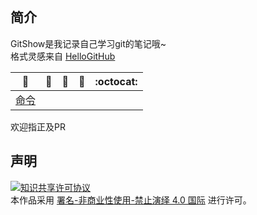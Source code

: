 <p align="center">
  <img href="https://raw.githubusercontent.com/xxrBear/image/master/202302171129143.png"/>
</p>


## 简介

GitShow是我记录自己学习git的笔记哦~<br>
格式灵感来自 [HelloGitHub](https://github.com/521xueweihan/HelloGitHub/)

| :card_index: | :jack_o_lantern: | :beer: | :fish_cake: | :octocat: |
| ------- | ----- | ------------ | ------ | --------- |
| [命令](/content/commands/commands.md)

欢迎指正及PR


## 声明

<a rel="license" href="https://creativecommons.org/licenses/by-nc-nd/4.0/deed.zh"><img alt="知识共享许可协议" style="border-width: 0" src="https://licensebuttons.net/l/by-nc-nd/4.0/88x31.png"></a><br>本作品采用 <a rel="license" href="https://creativecommons.org/licenses/by-nc-nd/4.0/deed.zh">署名-非商业性使用-禁止演绎 4.0 国际</a> 进行许可。